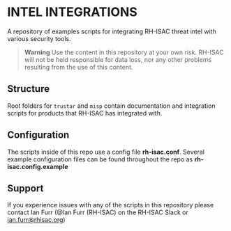 # INTEL INTEGRATIONS
A repository of examples scripts for integrating RH-ISAC threat intel with various security tools.<br>

> **Warning**
> Use the content in this repository at your own risk. RH-ISAC will not be held responsible for data loss, nor any other problems resulting from the use of this content.

## Structure
Root folders for `trustar` and `misp` contain documentation and integration scripts for products that RH-ISAC has integrated with. 

## Configuration
The scripts inside of this repo use a config file **rh-isac.conf**. Several example configuration files can be found throughout the repo as **rh-isac.config.example**

## Support
If you experience issues with any of the scripts in this repository please contact Ian Furr (@Ian Furr (RH-ISAC) on the RH-ISAC Slack or ian.furr@rhisac.org)

